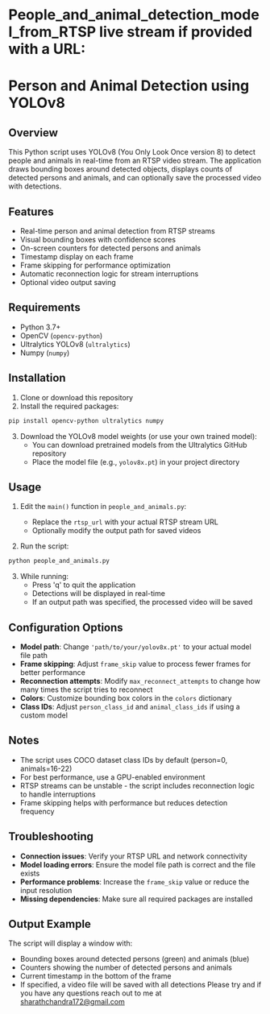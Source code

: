 # People_and_animal_detection_model_from_RTSP live stream if provided with a URL:
# Person and Animal Detection using YOLOv8

## Overview

This Python script uses YOLOv8 (You Only Look Once version 8) to detect people and animals in real-time from an RTSP video stream. The application draws bounding boxes around detected objects, displays counts of detected persons and animals, and can optionally save the processed video with detections.

## Features

- Real-time person and animal detection from RTSP streams
- Visual bounding boxes with confidence scores
- On-screen counters for detected persons and animals
- Timestamp display on each frame
- Frame skipping for performance optimization
- Automatic reconnection logic for stream interruptions
- Optional video output saving

## Requirements

- Python 3.7+
- OpenCV (`opencv-python`)
- Ultralytics YOLOv8 (`ultralytics`)
- Numpy (`numpy`)

## Installation

1. Clone or download this repository
2. Install the required packages:

```bash
pip install opencv-python ultralytics numpy
```

3. Download the YOLOv8 model weights (or use your own trained model):
   - You can download pretrained models from the Ultralytics GitHub repository
   - Place the model file (e.g., `yolov8x.pt`) in your project directory

## Usage

1. Edit the `main()` function in `people_and_animals.py`:
   - Replace the `rtsp_url` with your actual RTSP stream URL
   - Optionally modify the output path for saved videos

2. Run the script:

```bash
python people_and_animals.py
```

3. While running:
   - Press 'q' to quit the application
   - Detections will be displayed in real-time
   - If an output path was specified, the processed video will be saved

## Configuration Options

- **Model path**: Change `'path/to/your/yolov8x.pt'` to your actual model file path
- **Frame skipping**: Adjust `frame_skip` value to process fewer frames for better performance
- **Reconnection attempts**: Modify `max_reconnect_attempts` to change how many times the script tries to reconnect
- **Colors**: Customize bounding box colors in the `colors` dictionary
- **Class IDs**: Adjust `person_class_id` and `animal_class_ids` if using a custom model

## Notes

- The script uses COCO dataset class IDs by default (person=0, animals=16-22)
- For best performance, use a GPU-enabled environment
- RTSP streams can be unstable - the script includes reconnection logic to handle interruptions
- Frame skipping helps with performance but reduces detection frequency

## Troubleshooting

- **Connection issues**: Verify your RTSP URL and network connectivity
- **Model loading errors**: Ensure the model file path is correct and the file exists
- **Performance problems**: Increase the `frame_skip` value or reduce the input resolution
- **Missing dependencies**: Make sure all required packages are installed

## Output Example

The script will display a window with:
- Bounding boxes around detected persons (green) and animals (blue)
- Counters showing the number of detected persons and animals
- Current timestamp in the bottom of the frame
- If specified, a video file will be saved with all detections
  Please try and if you have any questions reach out to me at sharathchandra172@gmail.com
